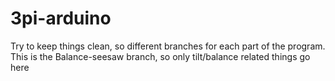 # 3pi-arduino
Try to keep things clean, so different branches for each part of the program.
This is the Balance-seesaw branch, so only tilt/balance related things go here
